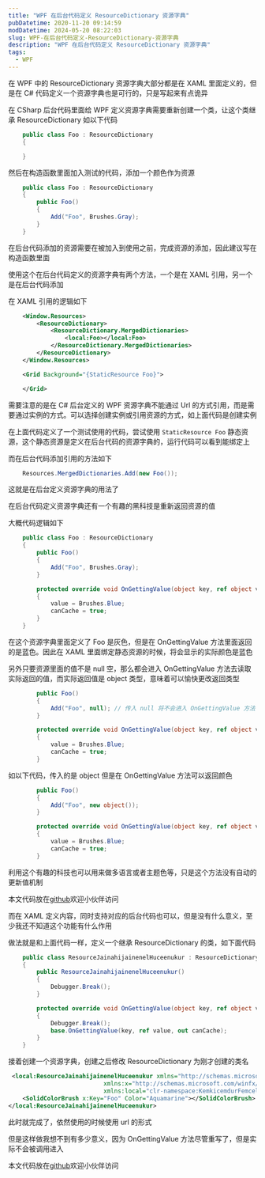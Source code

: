 ```yaml
---
title: "WPF 在后台代码定义 ResourceDictionary 资源字典"
pubDatetime: 2020-11-20 09:14:59
modDatetime: 2024-05-20 08:22:03
slug: WPF-在后台代码定义-ResourceDictionary-资源字典
description: "WPF 在后台代码定义 ResourceDictionary 资源字典"
tags:
  - WPF
---
```





在 WPF 中的 ResourceDictionary 资源字典大部分都是在 XAML 里面定义的，但是在 C# 代码定义一个资源字典也是可行的，只是写起来有点诡异

<!--more-->


<!-- CreateTime:2020/11/20 17:14:59 -->



在 CSharp 后台代码里面给 WPF 定义资源字典需要重新创建一个类，让这个类继承 ResourceDictionary 如以下代码

```csharp
    public class Foo : ResourceDictionary
    {

    }
```

然后在构造函数里面加入测试的代码，添加一个颜色作为资源

```csharp
    public class Foo : ResourceDictionary
    {
        public Foo()
        {
            Add("Foo", Brushes.Gray);
        }
    }
```

在后台代码添加的资源需要在被加入到使用之前，完成资源的添加，因此建议写在构造函数里面

使用这个在后台代码定义的资源字典有两个方法，一个是在 XAML 引用，另一个是在后台代码添加

在 XAML 引用的逻辑如下

```xml
    <Window.Resources>
        <ResourceDictionary>
            <ResourceDictionary.MergedDictionaries>
                <local:Foo></local:Foo>
            </ResourceDictionary.MergedDictionaries>
        </ResourceDictionary>
    </Window.Resources>

    <Grid Background="{StaticResource Foo}">

    </Grid>
```

需要注意的是在 C# 后台定义的 WPF 资源字典不能通过 Url 的方式引用，而是需要通过实例的方式。可以选择创建实例或引用资源的方式，如上面代码是创建实例

在上面代码定义了一个测试使用的代码，尝试使用 `StaticResource Foo` 静态资源，这个静态资源是定义在后台代码的资源字典的，运行代码可以看到能绑定上

而在后台代码添加引用的方法如下

```csharp
    Resources.MergedDictionaries.Add(new Foo());
```

这就是在后台定义资源字典的用法了

在后台代码定义资源字典还有一个有趣的黑科技是重新返回资源的值

大概代码逻辑如下

```csharp
    public class Foo : ResourceDictionary
    {
        public Foo()
        {
            Add("Foo", Brushes.Gray);
        }

        protected override void OnGettingValue(object key, ref object value, out bool canCache)
        {
            value = Brushes.Blue;
            canCache = true;
        }
    }
```

在这个资源字典里面定义了 Foo 是灰色，但是在 OnGettingValue 方法里面返回的是蓝色。因此在 XAML 里面绑定静态资源的时候，将会显示的实际颜色是蓝色

另外只要资源里面的值不是 null 空，那么都会进入 OnGettingValue 方法去读取实际返回的值，而实际返回值是 object 类型，意味着可以愉快更改返回类型

```csharp
        public Foo()
        {
            Add("Foo", null); // 传入 null 将不会进入 OnGettingValue 方法
        }

        protected override void OnGettingValue(object key, ref object value, out bool canCache)
        {
            value = Brushes.Blue;
            canCache = true;
        }
```

如以下代码，传入的是 object 但是在 OnGettingValue 方法可以返回颜色

```csharp
        public Foo()
        {
            Add("Foo", new object());
        }

        protected override void OnGettingValue(object key, ref object value, out bool canCache)
        {
            value = Brushes.Blue;
            canCache = true;
        }
```

利用这个有趣的科技也可以用来做多语言或者主题色等，只是这个方法没有自动的更新值机制

本文代码放在[github](https://github.com/lindexi/lindexi_gd/tree/9b4f948b/LojafeajahaykaWiweyarcerhelralya)欢迎小伙伴访问

而在 XAML 定义内容，同时支持对应的后台代码也可以，但是没有什么意义，至少我还不知道这个功能有什么作用

做法就是和上面代码一样，定义一个继承 ResourceDictionary 的类，如下面代码

```csharp
    public class ResourceJainahijainenelHuceenukur : ResourceDictionary
    {
        public ResourceJainahijainenelHuceenukur()
        {
            Debugger.Break();
        }

        protected override void OnGettingValue(object key, ref object value, out bool canCache)
        {
            Debugger.Break();
            base.OnGettingValue(key, ref value, out canCache);
        }
    }
```

接着创建一个资源字典，创建之后修改 ResourceDictionary 为刚才创建的类名

```xml
 <local:ResourceJainahijainenelHuceenukur xmlns="http://schemas.microsoft.com/winfx/2006/xaml/presentation"
                           xmlns:x="http://schemas.microsoft.com/winfx/2006/xaml"
                           xmlns:local="clr-namespace:KemkicemdurFemceloja">
    <SolidColorBrush x:Key="Foo" Color="Aquamarine"></SolidColorBrush>
</local:ResourceJainahijainenelHuceenukur>
```

此时就完成了，依然使用的时候使用 url 的形式

但是这样做我想不到有多少意义，因为 OnGettingValue 方法尽管重写了，但是实际不会被调用进入

本文代码放在[github](https://github.com/lindexi/lindexi_gd/tree/d98030cf4a7c21b945466d993a4bfaf5f7cc477e/KemkicemdurFemceloja)欢迎小伙伴访问

